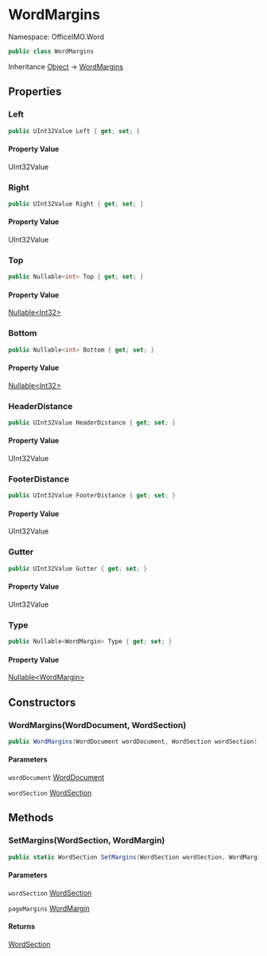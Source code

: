 # WordMargins

Namespace: OfficeIMO.Word

```csharp
public class WordMargins
```

Inheritance [Object](https://docs.microsoft.com/en-us/dotnet/api/system.object) → [WordMargins](./officeimo.word.wordmargins.md)

## Properties

### **Left**

```csharp
public UInt32Value Left { get; set; }
```

#### Property Value

UInt32Value<br>

### **Right**

```csharp
public UInt32Value Right { get; set; }
```

#### Property Value

UInt32Value<br>

### **Top**

```csharp
public Nullable<int> Top { get; set; }
```

#### Property Value

[Nullable&lt;Int32&gt;](https://docs.microsoft.com/en-us/dotnet/api/system.nullable-1)<br>

### **Bottom**

```csharp
public Nullable<int> Bottom { get; set; }
```

#### Property Value

[Nullable&lt;Int32&gt;](https://docs.microsoft.com/en-us/dotnet/api/system.nullable-1)<br>

### **HeaderDistance**

```csharp
public UInt32Value HeaderDistance { get; set; }
```

#### Property Value

UInt32Value<br>

### **FooterDistance**

```csharp
public UInt32Value FooterDistance { get; set; }
```

#### Property Value

UInt32Value<br>

### **Gutter**

```csharp
public UInt32Value Gutter { get; set; }
```

#### Property Value

UInt32Value<br>

### **Type**

```csharp
public Nullable<WordMargin> Type { get; set; }
```

#### Property Value

[Nullable&lt;WordMargin&gt;](https://docs.microsoft.com/en-us/dotnet/api/system.nullable-1)<br>

## Constructors

### **WordMargins(WordDocument, WordSection)**

```csharp
public WordMargins(WordDocument wordDocument, WordSection wordSection)
```

#### Parameters

`wordDocument` [WordDocument](./officeimo.word.worddocument.md)<br>

`wordSection` [WordSection](./officeimo.word.wordsection.md)<br>

## Methods

### **SetMargins(WordSection, WordMargin)**

```csharp
public static WordSection SetMargins(WordSection wordSection, WordMargin pageMargins)
```

#### Parameters

`wordSection` [WordSection](./officeimo.word.wordsection.md)<br>

`pageMargins` [WordMargin](./officeimo.word.wordmargin.md)<br>

#### Returns

[WordSection](./officeimo.word.wordsection.md)<br>
